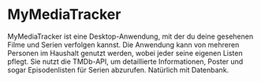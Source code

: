 # MyMediaTracker
MyMediaTracker ist eine Desktop-Anwendung, mit der du deine gesehenen Filme und Serien verfolgen kannst. Die Anwendung kann von mehreren Personen im Haushalt genutzt werden, wobei jeder seine eigenen Listen pflegt.  Sie nutzt die TMDb-API, um detaillierte Informationen, Poster und sogar Episodenlisten für Serien abzurufen. Natürlich mit Datenbank.
